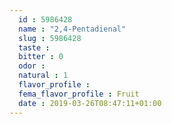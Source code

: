 ```yaml
---
  id : 5986428
  name : "2,4-Pentadienal"
  slug : 5986428
  taste : 
  bitter : 0
  odor : 
  natural : 1
  flavor_profile : 
  fema_flavor_profile : Fruit
  date : 2019-03-26T08:47:11+01:00
---
```



